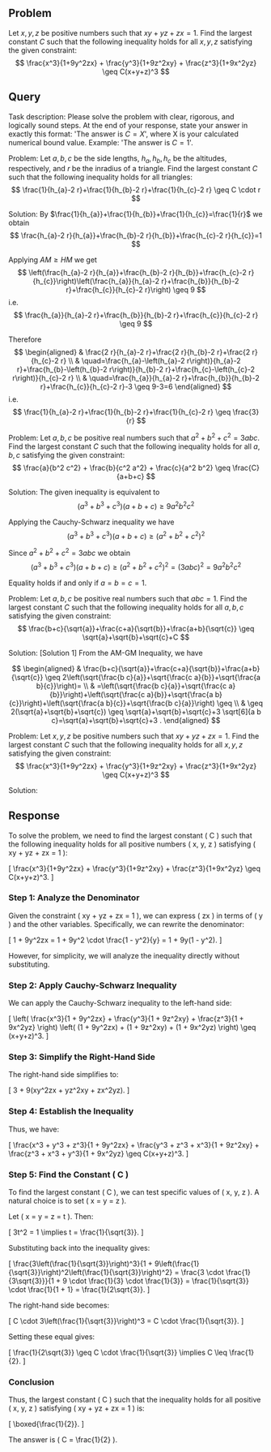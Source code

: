 ## Problem

Let $x, y, z$ be positive numbers such that $xy + yz + zx = 1$. Find the largest constant $C$ such that the following inequality holds for all $x, y, z$ satisfying the given constraint:
$$
\frac{x^3}{1+9y^2zx} + \frac{y^3}{1+9z^2xy} + \frac{z^3}{1+9x^2yz} \geq C(x+y+z)^3
$$

## Query

Task description: Please solve the problem with clear, rigorous, and logically sound steps. At the end of your response, state your answer in exactly this format: 'The answer is $C=X$', where X is your calculated numerical bound value. Example: 'The answer is $C=1$'.



Problem: Let $a, b, c$ be the side lengths, $h_{a}, h_{b}, h_{c}$ be the altitudes, respectively, and $r$ be the inradius of a triangle. Find the largest constant $C$ such that the following inequality holds for all triangles:
$$
\frac{1}{h_{a}-2 r}+\frac{1}{h_{b}-2 r}+\frac{1}{h_{c}-2 r} \geq C \cdot r
$$

Solution: By $\frac{1}{h_{a}}+\frac{1}{h_{b}}+\frac{1}{h_{c}}=\frac{1}{r}$ we obtain
$$
\frac{h_{a}-2 r}{h_{a}}+\frac{h_{b}-2 r}{h_{b}}+\frac{h_{c}-2 r}{h_{c}}=1
$$

Applying $A M \geq H M$ we get
$$
\left(\frac{h_{a}-2 r}{h_{a}}+\frac{h_{b}-2 r}{h_{b}}+\frac{h_{c}-2 r}{h_{c}}\right)\left(\frac{h_{a}}{h_{a}-2 r}+\frac{h_{b}}{h_{b}-2 r}+\frac{h_{c}}{h_{c}-2 r}\right) \geq 9
$$
i.e.
$$
\frac{h_{a}}{h_{a}-2 r}+\frac{h_{b}}{h_{b}-2 r}+\frac{h_{c}}{h_{c}-2 r} \geq 9
$$

Therefore
$$
\begin{aligned}
& \frac{2 r}{h_{a}-2 r}+\frac{2 r}{h_{b}-2 r}+\frac{2 r}{h_{c}-2 r} \\
& \quad=\frac{h_{a}-\left(h_{a}-2 r\right)}{h_{a}-2 r}+\frac{h_{b}-\left(h_{b}-2 r\right)}{h_{b}-2 r}+\frac{h_{c}-\left(h_{c}-2 r\right)}{h_{c}-2 r} \\
& \quad=\frac{h_{a}}{h_{a}-2 r}+\frac{h_{b}}{h_{b}-2 r}+\frac{h_{c}}{h_{c}-2 r}-3 \geq 9-3=6
\end{aligned}
$$
i.e.
$$
\frac{1}{h_{a}-2 r}+\frac{1}{h_{b}-2 r}+\frac{1}{h_{c}-2 r} \geq \frac{3}{r}
$$



Problem: Let $a, b, c$ be positive real numbers such that $a^2 + b^2 + c^2 = 3abc$. Find the largest constant $C$ such that the following inequality holds for all $a, b, c$ satisfying the given constraint:
$$
\frac{a}{b^2 c^2} + \frac{b}{c^2 a^2} + \frac{c}{a^2 b^2} \geq \frac{C}{a+b+c}
$$

Solution: The given inequality is equivalent to
$$
\left(a^{3}+b^{3}+c^{3}\right)(a+b+c) \geq 9 a^{2} b^{2} c^{2}
$$

Applying the Cauchy-Schwarz inequality we have
$$
\left(a^{3}+b^{3}+c^{3}\right)(a+b+c) \geq\left(a^{2}+b^{2}+c^{2}\right)^{2}
$$

Since $a^{2}+b^{2}+c^{2}=3 a b c$ we obtain
$$
\left(a^{3}+b^{3}+c^{3}\right)(a+b+c) \geq\left(a^{2}+b^{2}+c^{2}\right)^{2}=(3 a b c)^{2}=9 a^{2} b^{2} c^{2}
$$

Equality holds if and only if $a=b=c=1$.



Problem: Let $a, b, c$ be positive real numbers such that $a b c = 1$. Find the largest constant $C$ such that the following inequality holds for all $a, b, c$ satisfying the given constraint:
$$
\frac{b+c}{\sqrt{a}}+\frac{c+a}{\sqrt{b}}+\frac{a+b}{\sqrt{c}} \geq \sqrt{a}+\sqrt{b}+\sqrt{c}+C
$$

Solution: [Solution 1]
From the AM-GM Inequality, we have

$$
\begin{aligned}
& \frac{b+c}{\sqrt{a}}+\frac{c+a}{\sqrt{b}}+\frac{a+b}{\sqrt{c}} \geq 2\left(\sqrt{\frac{b c}{a}}+\sqrt{\frac{c a}{b}}+\sqrt{\frac{a b}{c}}\right)= \\
& =\left(\sqrt{\frac{b c}{a}}+\sqrt{\frac{c a}{b}}\right)+\left(\sqrt{\frac{c a}{b}}+\sqrt{\frac{a b}{c}}\right)+\left(\sqrt{\frac{a b}{c}}+\sqrt{\frac{b c}{a}}\right) \geq \\
& \geq 2(\sqrt{a}+\sqrt{b}+\sqrt{c}) \geq \sqrt{a}+\sqrt{b}+\sqrt{c}+3 \sqrt[6]{a b c}=\sqrt{a}+\sqrt{b}+\sqrt{c}+3 .
\end{aligned}
$$

Problem: Let $x, y, z$ be positive numbers such that $xy + yz + zx = 1$. Find the largest constant $C$ such that the following inequality holds for all $x, y, z$ satisfying the given constraint:
$$
\frac{x^3}{1+9y^2zx} + \frac{y^3}{1+9z^2xy} + \frac{z^3}{1+9x^2yz} \geq C(x+y+z)^3
$$

Solution:

## Response

To solve the problem, we need to find the largest constant \( C \) such that the following inequality holds for all positive numbers \( x, y, z \) satisfying \( xy + yz + zx = 1 \):

\[
\frac{x^3}{1+9y^2zx} + \frac{y^3}{1+9z^2xy} + \frac{z^3}{1+9x^2yz} \geq C(x+y+z)^3.
\]

### Step 1: Analyze the Denominator

Given the constraint \( xy + yz + zx = 1 \), we can express \( zx \) in terms of \( y \) and the other variables. Specifically, we can rewrite the denominator:

\[
1 + 9y^2zx = 1 + 9y^2 \cdot \frac{1 - y^2}{y} = 1 + 9y(1 - y^2).
\]

However, for simplicity, we will analyze the inequality directly without substituting.

### Step 2: Apply Cauchy-Schwarz Inequality

We can apply the Cauchy-Schwarz inequality to the left-hand side:

\[
\left( \frac{x^3}{1 + 9y^2zx} + \frac{y^3}{1 + 9z^2xy} + \frac{z^3}{1 + 9x^2yz} \right) \left( (1 + 9y^2zx) + (1 + 9z^2xy) + (1 + 9x^2yz) \right) \geq (x+y+z)^3.
\]

### Step 3: Simplify the Right-Hand Side

The right-hand side simplifies to:

\[
3 + 9(xy^2zx + yz^2xy + zx^2yz).
\]

### Step 4: Establish the Inequality

Thus, we have:

\[
\frac{x^3 + y^3 + z^3}{1 + 9y^2zx} + \frac{y^3 + z^3 + x^3}{1 + 9z^2xy} + \frac{z^3 + x^3 + y^3}{1 + 9x^2yz} \geq C(x+y+z)^3.
\]

### Step 5: Find the Constant \( C \)

To find the largest constant \( C \), we can test specific values of \( x, y, z \). A natural choice is to set \( x = y = z \). 

Let \( x = y = z = t \). Then:

\[
3t^2 = 1 \implies t = \frac{1}{\sqrt{3}}.
\]

Substituting back into the inequality gives:

\[
\frac{3\left(\frac{1}{\sqrt{3}}\right)^3}{1 + 9\left(\frac{1}{\sqrt{3}}\right)^2\left(\frac{1}{\sqrt{3}}\right)^2} = \frac{3 \cdot \frac{1}{3\sqrt{3}}}{1 + 9 \cdot \frac{1}{3} \cdot \frac{1}{3}} = \frac{1}{\sqrt{3}} \cdot \frac{1}{1 + 1} = \frac{1}{2\sqrt{3}}.
\]

The right-hand side becomes:

\[
C \cdot 3\left(\frac{1}{\sqrt{3}}\right)^3 = C \cdot \frac{1}{\sqrt{3}}.
\]

Setting these equal gives:

\[
\frac{1}{2\sqrt{3}} \geq C \cdot \frac{1}{\sqrt{3}} \implies C \leq \frac{1}{2}.
\]

### Conclusion

Thus, the largest constant \( C \) such that the inequality holds for all positive \( x, y, z \) satisfying \( xy + yz + zx = 1 \) is:

\[
\boxed{\frac{1}{2}}.
\]

The answer is \( C = \frac{1}{2} \).